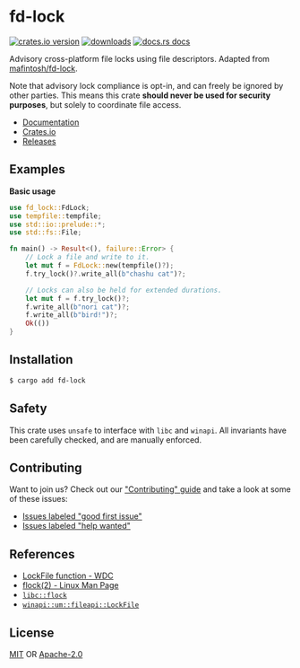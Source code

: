 # fd-lock
[![crates.io version][1]][2] 
[![downloads][5]][6] [![docs.rs docs][7]][8]

Advisory cross-platform file locks using file descriptors. Adapted from
[mafintosh/fd-lock].

Note that advisory lock compliance is opt-in, and can freely be ignored by other
parties. This means this crate __should never be used for security purposes__,
but solely to coordinate file access.

[mafintosh/fd-lock]: https://github.com/mafintosh/fd-lock

- [Documentation][8]
- [Crates.io][2]
- [Releases][releases]

## Examples
__Basic usage__
```rust
use fd_lock::FdLock;
use tempfile::tempfile;
use std::io::prelude::*;
use std::fs::File;

fn main() -> Result<(), failure::Error> {
    // Lock a file and write to it.
    let mut f = FdLock::new(tempfile()?);
    f.try_lock()?.write_all(b"chashu cat")?;

    // Locks can also be held for extended durations.
    let mut f = f.try_lock()?;
    f.write_all(b"nori cat")?;
    f.write_all(b"bird!")?;
    Ok(())
}
```

## Installation
```sh
$ cargo add fd-lock
```

## Safety
This crate uses `unsafe` to interface with `libc` and `winapi`. All invariants
have been carefully checked, and are manually enforced.

## Contributing
Want to join us? Check out our ["Contributing" guide][contributing] and take a
look at some of these issues:

- [Issues labeled "good first issue"][good-first-issue]
- [Issues labeled "help wanted"][help-wanted]

## References
- [LockFile function - WDC](https://docs.microsoft.com/en-us/windows/desktop/api/fileapi/nf-fileapi-lockfile)
- [flock(2) - Linux Man Page](https://linux.die.net/man/2/flock)
- [`libc::flock`](https://docs.rs/libc/0.2.58/libc/fn.flock.html)
- [`winapi::um::fileapi::LockFile`](https://docs.rs/winapi/0.3.7/x86_64-pc-windows-msvc/winapi/um/fileapi/fn.LockFile.html)

## License
[MIT](./LICENSE-MIT) OR [Apache-2.0](./LICENSE-APACHE)

[1]: https://img.shields.io/crates/v/fd-lock.svg?style=flat-square
[2]: https://crates.io/crates/fd-lock
[3]: https://img.shields.io/travis/yoshuawuyts/fd-lock/master.svg?style=flat-square
[4]: https://travis-ci.org/yoshuawuyts/fd-lock
[5]: https://img.shields.io/crates/d/fd-lock.svg?style=flat-square
[6]: https://crates.io/crates/fd-lock
[7]: https://img.shields.io/badge/docs-latest-blue.svg?style=flat-square
[8]: https://docs.rs/fd-lock

[releases]: https://github.com/yoshuawuyts/fd-lock/releases
[contributing]: https://github.com/yoshuawuyts/fd-lock/blob/master.github/CONTRIBUTING.md
[good-first-issue]: https://github.com/yoshuawuyts/fd-lock/labels/good%20first%20issue
[help-wanted]: https://github.com/yoshuawuyts/fd-lock/labels/help%20wanted
